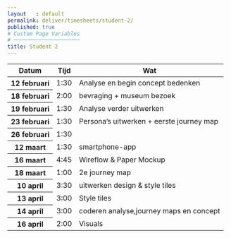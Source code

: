 ```yaml
---
layout   : default
permalink: deliver/timesheets/student-2/
published: true
# Custom Page Variables
# ─────────────────────
title: Student 2
---
```

<!-- {%- comment %}
Vul de timesheet aan in het bestand `_data/timesheet-2.yml`
{%- endcomment %}

{% include timesheet.md timesheet=site.data.timesheet-2 %} -->

<table class="table">
  <thead>
    <tr>
      <th scope="col">Datum</th>
      <th scope="col">Tijd</th>
      <th scope="col">Wat</th>
    </tr>
  </thead>
  <tbody>
    <tr>
      <th scope="row">12 februari </th>
      <td>1:30</td>
      <td>Analyse en begin concept bedenken</td>
    </tr>
    <tr>
      <th scope="row">18 februari</th>
      <td>2:00</td>
      <td>bevraging + museum bezoek</td>
    </tr>
    <tr>
      <th scope="row">19 februari</th>
      <td>1:30</td>
      <td>Analyse verder uitwerken</td>
    </tr>
    <tr>
      <th scope="row">23 februari</th>
      <td>1:30</td>
      <td>Persona’s uitwerken + eerste journey map</td>
    </tr>
     <tr>
      <th scope="row">26 februari</th>
      <td>1:30</td>
      <td></td>
    </tr>
     <tr>
      <th scope="row">12 maart</th>
      <td>1:30</td>
      <td>smartphone-app</td>
    </tr>
         <tr>
      <th scope="row">16 maart</th>
      <td>4:45</td>
      <td>Wireflow & Paper Mockup</td>
    </tr>
             <tr>
      <th scope="row">18 maart</th>
      <td>1:00</td>
      <td>2e journey map</td>
    </tr>
     <tr>
      <th scope="row">10 april</th>
      <td>3:30</td>
      <td>uitwerken design & style tiles</td>
    </tr>
    <tr>
      <th scope="row">13 april</th>
      <td>3:00</td>
      <td>Style tiles </td>
    </tr>
    <tr>
      <th scope="row">14 april</th>
      <td>3:00</td>
      <td>coderen analyse,journey maps en concept</td>
    </tr>
          <th scope="row">16 april</th>
      <td>2:00</td>
      <td>Visuals </td>
    </tr>  
    
  </tbody>
</table>